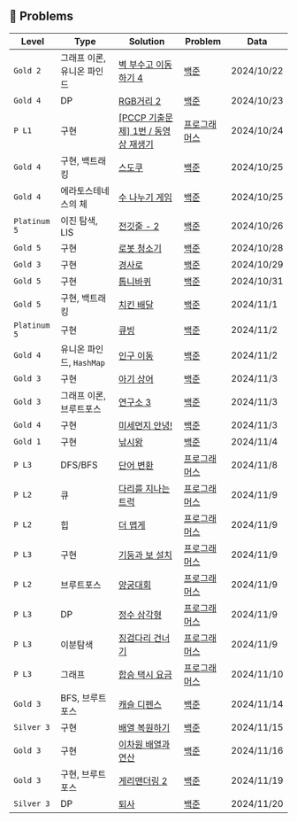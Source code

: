 ## 📜 Problems

| Level | Type | Solution | Problem | Data |
| ----- | ----- | ----- | ----- | ----- |
| `Gold 2` | 그래프 이론, 유니온 파인드 | [벽 부수고 이동하기 4](https://github.com/lucky-nini/hyunsoo/blob/main/%EB%B0%B1%EC%A4%80/Gold/16946.%E2%80%85%EB%B2%BD%E2%80%85%EB%B6%80%EC%88%98%EA%B3%A0%E2%80%85%EC%9D%B4%EB%8F%99%ED%95%98%EA%B8%B0%E2%80%854/%EB%B2%BD%E2%80%85%EB%B6%80%EC%88%98%EA%B3%A0%E2%80%85%EC%9D%B4%EB%8F%99%ED%95%98%EA%B8%B0%E2%80%854.java) | [백준](https://www.acmicpc.net/problem/16946) | 2024/10/22 |
| `Gold 4` | DP | [RGB거리 2](https://github.com/lucky-nini/hyunsoo/blob/main/%EB%B0%B1%EC%A4%80/Gold/17404.%E2%80%85RGB%EA%B1%B0%EB%A6%AC%E2%80%852/RGB%EA%B1%B0%EB%A6%AC%E2%80%852.java) | [백준](https://www.acmicpc.net/problem/17404) | 2024/10/23 |
| `P L1` | 구현 | [[PCCP 기출문제] 1번 / 동영상 재생기](https://github.com/lucky-nini/hyunsoo/blob/main/%ED%94%84%EB%A1%9C%EA%B7%B8%EB%9E%98%EB%A8%B8%EC%8A%A4/1/340213.%E2%80%85%EF%BC%BBPCCP%E2%80%85%EA%B8%B0%EC%B6%9C%EB%AC%B8%EC%A0%9C%EF%BC%BD%E2%80%851%EB%B2%88%E2%80%85%EF%BC%8F%E2%80%85%EB%8F%99%EC%98%81%EC%83%81%E2%80%85%EC%9E%AC%EC%83%9D%EA%B8%B0/%EF%BC%BBPCCP%E2%80%85%EA%B8%B0%EC%B6%9C%EB%AC%B8%EC%A0%9C%EF%BC%BD%E2%80%851%EB%B2%88%E2%80%85%EF%BC%8F%E2%80%85%EB%8F%99%EC%98%81%EC%83%81%E2%80%85%EC%9E%AC%EC%83%9D%EA%B8%B0.java) | [프로그래머스](https://school.programmers.co.kr/learn/courses/30/lessons/340213?language=java) | 2024/10/24 |
| `Gold 4` | 구현, 백트래킹 | [스도쿠](https://github.com/lucky-nini/hyunsoo/blob/main/%EB%B0%B1%EC%A4%80/Gold/2239.%E2%80%85%EC%8A%A4%EB%8F%84%EC%BF%A0/%EC%8A%A4%EB%8F%84%EC%BF%A0.java) | [백준](https://www.acmicpc.net/problem/2239) | 2024/10/25 |
| `Gold 4` | 에라토스테네스의 체 | [수 나누기 게임](https://github.com/lucky-nini/hyunsoo/blob/main/%EB%B0%B1%EC%A4%80/Gold/27172.%E2%80%85%EC%88%98%E2%80%85%EB%82%98%EB%88%84%EA%B8%B0%E2%80%85%EA%B2%8C%EC%9E%84/%EC%88%98%E2%80%85%EB%82%98%EB%88%84%EA%B8%B0%E2%80%85%EA%B2%8C%EC%9E%84.java) | [백준](https://www.acmicpc.net/problem/27172) | 2024/10/25 |
| `Platinum 5` | 이진 탐색, LIS | [전깃줄 - 2](https://github.com/lucky-nini/hyunsoo/blob/main/%EB%B0%B1%EC%A4%80/Platinum/2568.%E2%80%85%EC%A0%84%EA%B9%83%EC%A4%84%E2%80%85%EF%BC%8D%E2%80%852/%EC%A0%84%EA%B9%83%EC%A4%84%E2%80%85%EF%BC%8D%E2%80%852.java) | [백준](https://www.acmicpc.net/problem/2568) | 2024/10/26 |
| `Gold 5` | 구현 | [로봇 청소기](https://github.com/RunSoo/lucky-nini/blob/main/%EB%B0%B1%EC%A4%80/Gold/14503.%E2%80%85%EB%A1%9C%EB%B4%87%E2%80%85%EC%B2%AD%EC%86%8C%EA%B8%B0/%EB%A1%9C%EB%B4%87%E2%80%85%EC%B2%AD%EC%86%8C%EA%B8%B0.java) | [백준](https://github.com/RunSoo/lucky-nini/tree/main/%EB%B0%B1%EC%A4%80/Gold/14503.%E2%80%85%EB%A1%9C%EB%B4%87%E2%80%85%EC%B2%AD%EC%86%8C%EA%B8%B0) | 2024/10/28 |
| `Gold 3` | 구현 | [경사로](https://github.com/RunSoo/lucky-nini/blob/main/%EB%B0%B1%EC%A4%80/Gold/14890.%E2%80%85%EA%B2%BD%EC%82%AC%EB%A1%9C/%EA%B2%BD%EC%82%AC%EB%A1%9C.java) | [백준](https://www.acmicpc.net/problem/14890) | 2024/10/29 |
| `Gold 5` | 구현 | [톱니바퀴](https://github.com/lucky-nini/hyunsoo/blob/main/%EB%B0%B1%EC%A4%80/Gold/14891.%E2%80%85%ED%86%B1%EB%8B%88%EB%B0%94%ED%80%B4/%ED%86%B1%EB%8B%88%EB%B0%94%ED%80%B4.java) | [백준](https://www.acmicpc.net/problem/14891) | 2024/10/31 |
| `Gold 5` | 구현, 백트래킹 | [치킨 배달](https://github.com/lucky-nini/hyunsoo/blob/main/%EB%B0%B1%EC%A4%80/Gold/15686.%E2%80%85%EC%B9%98%ED%82%A8%E2%80%85%EB%B0%B0%EB%8B%AC/%EC%B9%98%ED%82%A8%E2%80%85%EB%B0%B0%EB%8B%AC.java) | [백준](https://www.acmicpc.net/problem/15686) | 2024/11/1 |
| `Platinum 5` | 구현 | [큐빙](https://github.com/lucky-nini/hyunsoo/blob/main/%EB%B0%B1%EC%A4%80/Platinum/5373.%E2%80%85%ED%81%90%EB%B9%99/%ED%81%90%EB%B9%99.java) | [백준](https://www.acmicpc.net/problem/5373) | 2024/11/2 |
| `Gold 4` | 유니온 파인드, `HashMap` | [인구 이동](https://github.com/lucky-nini/hyunsoo/blob/main/%EB%B0%B1%EC%A4%80/Gold/16234.%E2%80%85%EC%9D%B8%EA%B5%AC%E2%80%85%EC%9D%B4%EB%8F%99/%EC%9D%B8%EA%B5%AC%E2%80%85%EC%9D%B4%EB%8F%99.java) | [백준](https://www.acmicpc.net/problem/16234) | 2024/11/2 |
| `Gold 3` | 구현 | [아기 상어](https://github.com/lucky-nini/hyunsoo/blob/main/%EB%B0%B1%EC%A4%80/Gold/16236.%E2%80%85%EC%95%84%EA%B8%B0%E2%80%85%EC%83%81%EC%96%B4/%EC%95%84%EA%B8%B0%E2%80%85%EC%83%81%EC%96%B4.java) | [백준](https://www.acmicpc.net/problem/16236) | 2024/11/3 |
| `Gold 3` | 그래프 이론, 브루트포스 | [연구소 3](https://github.com/lucky-nini/hyunsoo/blob/main/%EB%B0%B1%EC%A4%80/Gold/17142.%E2%80%85%EC%97%B0%EA%B5%AC%EC%86%8C%E2%80%853/%EC%97%B0%EA%B5%AC%EC%86%8C%E2%80%853.java) | [백준](https://www.acmicpc.net/problem/17142) | 2024/11/3 |
| `Gold 4` | 구현 | [미세먼지 안녕!](https://github.com/lucky-nini/hyunsoo/blob/main/%EB%B0%B1%EC%A4%80/Gold/17144.%E2%80%85%EB%AF%B8%EC%84%B8%EB%A8%BC%EC%A7%80%E2%80%85%EC%95%88%EB%85%95%EF%BC%81/%EB%AF%B8%EC%84%B8%EB%A8%BC%EC%A7%80%E2%80%85%EC%95%88%EB%85%95%EF%BC%81.java) | [백준](https://www.acmicpc.net/problem/17144) | 2024/11/3 |
| `Gold 1` | 구현 | [낚시왕](https://github.com/lucky-nini/hyunsoo/blob/main/%EB%B0%B1%EC%A4%80/Gold/17143.%E2%80%85%EB%82%9A%EC%8B%9C%EC%99%95/%EB%82%9A%EC%8B%9C%EC%99%95.java) | [백준](https://www.acmicpc.net/problem/17143) | 2024/11/4 |
| `P L3` | DFS/BFS | [단어 변환](https://github.com/lucky-nini/hyunsoo/blob/main/%ED%94%84%EB%A1%9C%EA%B7%B8%EB%9E%98%EB%A8%B8%EC%8A%A4/3/43163.%E2%80%85%EB%8B%A8%EC%96%B4%E2%80%85%EB%B3%80%ED%99%98/%EB%8B%A8%EC%96%B4%E2%80%85%EB%B3%80%ED%99%98.java) | [프로그래머스](https://school.programmers.co.kr/learn/courses/30/lessons/43163) | 2024/11/8 |
| `P L2` | 큐 | [다리를 지나는 트럭](https://github.com/lucky-nini/hyunsoo/blob/main/%ED%94%84%EB%A1%9C%EA%B7%B8%EB%9E%98%EB%A8%B8%EC%8A%A4/2/42583.%E2%80%85%EB%8B%A4%EB%A6%AC%EB%A5%BC%E2%80%85%EC%A7%80%EB%82%98%EB%8A%94%E2%80%85%ED%8A%B8%EB%9F%AD/%EB%8B%A4%EB%A6%AC%EB%A5%BC%E2%80%85%EC%A7%80%EB%82%98%EB%8A%94%E2%80%85%ED%8A%B8%EB%9F%AD.java) | [프로그래머스](https://school.programmers.co.kr/learn/courses/30/lessons/42583) | 2024/11/9 |
| `P L2` | 힙 | [더 맵게](https://github.com/lucky-nini/hyunsoo/blob/main/%ED%94%84%EB%A1%9C%EA%B7%B8%EB%9E%98%EB%A8%B8%EC%8A%A4/2/42626.%E2%80%85%EB%8D%94%E2%80%85%EB%A7%B5%EA%B2%8C/%EB%8D%94%E2%80%85%EB%A7%B5%EA%B2%8C.java) | [프로그래머스](https://school.programmers.co.kr/learn/courses/30/lessons/42626) | 2024/11/9 |
| `P L3` | 구현 | [기둥과 보 설치](https://github.com/lucky-nini/hyunsoo/blob/main/%ED%94%84%EB%A1%9C%EA%B7%B8%EB%9E%98%EB%A8%B8%EC%8A%A4/3/60061.%E2%80%85%EA%B8%B0%EB%91%A5%EA%B3%BC%E2%80%85%EB%B3%B4%E2%80%85%EC%84%A4%EC%B9%98/%EA%B8%B0%EB%91%A5%EA%B3%BC%E2%80%85%EB%B3%B4%E2%80%85%EC%84%A4%EC%B9%98.java) | [프로그래머스](https://school.programmers.co.kr/learn/courses/30/lessons/60061) | 2024/11/9 |
| `P L2` | 브루트포스 | [양궁대회](https://github.com/lucky-nini/hyunsoo/blob/main/%ED%94%84%EB%A1%9C%EA%B7%B8%EB%9E%98%EB%A8%B8%EC%8A%A4/2/92342.%E2%80%85%EC%96%91%EA%B6%81%EB%8C%80%ED%9A%8C/%EC%96%91%EA%B6%81%EB%8C%80%ED%9A%8C.java) | [프로그래머스](https://school.programmers.co.kr/learn/courses/30/lessons/92342) | 2024/11/9 |
| `P L3` | DP | [정수 삼각형](https://github.com/lucky-nini/hyunsoo/blob/main/%ED%94%84%EB%A1%9C%EA%B7%B8%EB%9E%98%EB%A8%B8%EC%8A%A4/3/43105.%E2%80%85%EC%A0%95%EC%88%98%E2%80%85%EC%82%BC%EA%B0%81%ED%98%95/%EC%A0%95%EC%88%98%E2%80%85%EC%82%BC%EA%B0%81%ED%98%95.java) | [프로그래머스](https://school.programmers.co.kr/learn/courses/30/lessons/43105?language=java) | 2024/11/9 |
| `P L3` | 이분탐색 | [징검다리 건너기](https://github.com/lucky-nini/hyunsoo/blob/main/%ED%94%84%EB%A1%9C%EA%B7%B8%EB%9E%98%EB%A8%B8%EC%8A%A4/3/64062.%E2%80%85%EC%A7%95%EA%B2%80%EB%8B%A4%EB%A6%AC%E2%80%85%EA%B1%B4%EB%84%88%EA%B8%B0/%EC%A7%95%EA%B2%80%EB%8B%A4%EB%A6%AC%E2%80%85%EA%B1%B4%EB%84%88%EA%B8%B0.java) | [프로그래머스](https://school.programmers.co.kr/learn/courses/30/lessons/64062) | 2024/11/9 |
| `P L3` | 그래프 | [합승 택시 요금](https://github.com/lucky-nini/hyunsoo/blob/main/%ED%94%84%EB%A1%9C%EA%B7%B8%EB%9E%98%EB%A8%B8%EC%8A%A4/3/72413.%E2%80%85%ED%95%A9%EC%8A%B9%E2%80%85%ED%83%9D%EC%8B%9C%E2%80%85%EC%9A%94%EA%B8%88/%ED%95%A9%EC%8A%B9%E2%80%85%ED%83%9D%EC%8B%9C%E2%80%85%EC%9A%94%EA%B8%88.java) | [프로그래머스](https://school.programmers.co.kr/learn/courses/30/lessons/72413) | 2024/11/10 |
| `Gold 3` | BFS, 브루트포스 | [캐슬 디펜스](https://github.com/lucky-nini/hyunsoo/blob/main/%EB%B0%B1%EC%A4%80/Gold/17135.%E2%80%85%EC%BA%90%EC%8A%AC%E2%80%85%EB%94%94%ED%8E%9C%EC%8A%A4/%EC%BA%90%EC%8A%AC%E2%80%85%EB%94%94%ED%8E%9C%EC%8A%A4.java) | [백준](https://www.acmicpc.net/problem/17135) | 2024/11/14 |
| `Silver 3` | 구현 | [배열 복원하기](https://github.com/lucky-nini/hyunsoo/blob/main/%EB%B0%B1%EC%A4%80/Silver/16967.%E2%80%85%EB%B0%B0%EC%97%B4%E2%80%85%EB%B3%B5%EC%9B%90%ED%95%98%EA%B8%B0/%EB%B0%B0%EC%97%B4%E2%80%85%EB%B3%B5%EC%9B%90%ED%95%98%EA%B8%B0.java) | [백준](https://www.acmicpc.net/problem/16967) | 2024/11/15 |
| `Gold 3` | 구현 | [이차원 배열과 연산](https://github.com/lucky-nini/hyunsoo/blob/main/%EB%B0%B1%EC%A4%80/Gold/17140.%E2%80%85%EC%9D%B4%EC%B0%A8%EC%9B%90%E2%80%85%EB%B0%B0%EC%97%B4%EA%B3%BC%E2%80%85%EC%97%B0%EC%82%B0/%EC%9D%B4%EC%B0%A8%EC%9B%90%E2%80%85%EB%B0%B0%EC%97%B4%EA%B3%BC%E2%80%85%EC%97%B0%EC%82%B0.java) | [백준](https://www.acmicpc.net/problem/17140) | 2024/11/16 |
| `Gold 3` | 구현, 브루트포스 | [게리맨더링 2](https://github.com/lucky-nini/hyunsoo/blob/main/%EB%B0%B1%EC%A4%80/Gold/17779.%E2%80%85%EA%B2%8C%EB%A6%AC%EB%A7%A8%EB%8D%94%EB%A7%81%E2%80%852/%EA%B2%8C%EB%A6%AC%EB%A7%A8%EB%8D%94%EB%A7%81%E2%80%852.java) | [백준](https://www.acmicpc.net/problem/17779) | 2024/11/19 |
| `Silver 3` | DP | [퇴사](https://github.com/lucky-nini/hyunsoo/blob/main/%EB%B0%B1%EC%A4%80/Silver/14501.%E2%80%85%ED%87%B4%EC%82%AC/%ED%87%B4%EC%82%AC.java) | [백준](https://www.acmicpc.net/problem/14501) | 2024/11/20 |
